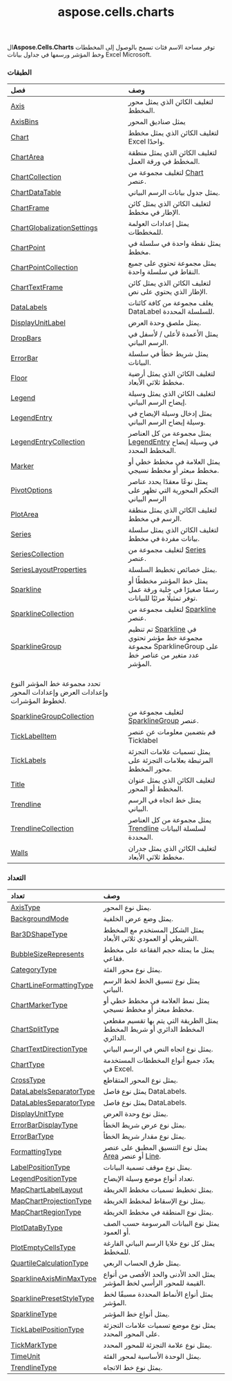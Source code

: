 ﻿---
title: aspose.cells.charts
second_title: Aspose.Cells for Python via .NET API المراجع
description:
type: docs
weight: 10
url: /ar/python-net/aspose.cells.charts/
is_root: false
---
 ال**Aspose.Cells.Charts** توفر مساحة الاسم فئات تسمح بالوصول إلى المخططات وخط المؤشر ورسمها في جداول بيانات Excel Microsoft.

###  الطبقات
| فصل| وصف|
| :- | :- |
| [Axis](/cells/ar/python-net/aspose.cells.charts/axis) | لتغليف الكائن الذي يمثل محور المخطط.|
| [AxisBins](/cells/ar/python-net/aspose.cells.charts/axisbins) | يمثل صناديق المحور|
| [Chart](/cells/ar/python-net/aspose.cells.charts/chart) | لتغليف الكائن الذي يمثل مخطط Excel واحدًا.|
| [ChartArea](/cells/ar/python-net/aspose.cells.charts/chartarea) | لتغليف الكائن الذي يمثل منطقة المخطط في ورقة العمل.|
| [ChartCollection](/cells/ar/python-net/aspose.cells.charts/chartcollection) | لتغليف مجموعة من [Chart](/cells/ar/python-net/aspose.cells.charts/chart) عنصر.|
| [ChartDataTable](/cells/ar/python-net/aspose.cells.charts/chartdatatable) | يمثل جدول بيانات الرسم البياني.|
| [ChartFrame](/cells/ar/python-net/aspose.cells.charts/chartframe) | لتغليف الكائن الذي يمثل كائن الإطار في مخطط.|
| [ChartGlobalizationSettings](/cells/ar/python-net/aspose.cells.charts/chartglobalizationsettings) | يمثل إعدادات العولمة للمخططات.|
| [ChartPoint](/cells/ar/python-net/aspose.cells.charts/chartpoint) |يمثل نقطة واحدة في سلسلة في مخطط.|
| [ChartPointCollection](/cells/ar/python-net/aspose.cells.charts/chartpointcollection) | يمثل مجموعة تحتوي على جميع النقاط في سلسلة واحدة.|
| [ChartTextFrame](/cells/ar/python-net/aspose.cells.charts/charttextframe) | لتغليف الكائن الذي يمثل كائن الإطار الذي يحتوي على نص.|
| [DataLabels](/cells/ar/python-net/aspose.cells.charts/datalabels) | يغلف مجموعة من كافة كائنات DataLabel للسلسلة المحددة.|
| [DisplayUnitLabel](/cells/ar/python-net/aspose.cells.charts/displayunitlabel) | يمثل ملصق وحدة العرض.|
| [DropBars](/cells/ar/python-net/aspose.cells.charts/dropbars) | يمثل الأعمدة لأعلى / لأسفل في الرسم البياني.|
| [ErrorBar](/cells/ar/python-net/aspose.cells.charts/errorbar) | يمثل شريط خطأ في سلسلة البيانات.|
| [Floor](/cells/ar/python-net/aspose.cells.charts/floor) | لتغليف الكائن الذي يمثل أرضية مخطط ثلاثي الأبعاد.|
| [Legend](/cells/ar/python-net/aspose.cells.charts/legend) | لتغليف الكائن الذي يمثل وسيلة إيضاح الرسم البياني.|
| [LegendEntry](/cells/ar/python-net/aspose.cells.charts/legendentry) | يمثل إدخال وسيلة الإيضاح في وسيلة إيضاح الرسم البياني.|
| [LegendEntryCollection](/cells/ar/python-net/aspose.cells.charts/legendentrycollection) | يمثل مجموعة من كل العناصر [LegendEntry](/cells/ar/python-net/aspose.cells.charts/legendentry) في وسيلة إيضاح المخطط المحدد.|
| [Marker](/cells/ar/python-net/aspose.cells.charts/marker) | يمثل العلامة في مخطط خطي أو مخطط مبعثر أو مخطط نسيجي.|
| [PivotOptions](/cells/ar/python-net/aspose.cells.charts/pivotoptions) | يمثل نوعًا معقدًا يحدد عناصر التحكم المحورية التي تظهر على الرسم البياني|
| [PlotArea](/cells/ar/python-net/aspose.cells.charts/plotarea) | لتغليف الكائن الذي يمثل منطقة الرسم في مخطط.|
| [Series](/cells/ar/python-net/aspose.cells.charts/series) |لتغليف الكائن الذي يمثل سلسلة بيانات مفردة في مخطط.|
| [SeriesCollection](/cells/ar/python-net/aspose.cells.charts/seriescollection) | لتغليف مجموعة من [Series](/cells/ar/python-net/aspose.cells.charts/series) عنصر.|
| [SeriesLayoutProperties](/cells/ar/python-net/aspose.cells.charts/serieslayoutproperties) | يمثل خصائص تخطيط السلسلة.|
| [Sparkline](/cells/ar/python-net/aspose.cells.charts/sparkline) | يمثل خط المؤشر مخططًا أو رسمًا صغيرًا في خلية ورقة عمل توفر تمثيلًا مرئيًا للبيانات.|
| [SparklineCollection](/cells/ar/python-net/aspose.cells.charts/sparklinecollection) | لتغليف مجموعة من [Sparkline](/cells/ar/python-net/aspose.cells.charts/sparkline) عنصر.|
| [SparklineGroup](/cells/ar/python-net/aspose.cells.charts/sparklinegroup) | تم تنظيم [Sparkline](/cells/ar/python-net/aspose.cells.charts/sparkline) في مجموعة خط مؤشر تحتوي مجموعة SparklineGroup على عدد متغير من عناصر خط المؤشر.<br/> تحدد مجموعة خط المؤشر النوع وإعدادات العرض وإعدادات المحور لخطوط المؤشرات.|
| [SparklineGroupCollection](/cells/ar/python-net/aspose.cells.charts/sparklinegroupcollection) | لتغليف مجموعة من [SparklineGroup](/cells/ar/python-net/aspose.cells.charts/sparklinegroup) عنصر.|
| [TickLabelItem](/cells/ar/python-net/aspose.cells.charts/ticklabelitem) | قم بتضمين معلومات عن عنصر Ticklabel|
| [TickLabels](/cells/ar/python-net/aspose.cells.charts/ticklabels) | يمثل تسميات علامات التجزئة المرتبطة بعلامات التجزئة على محور المخطط.|
| [Title](/cells/ar/python-net/aspose.cells.charts/title) | لتغليف الكائن الذي يمثل عنوان المخطط أو المحور.|
| [Trendline](/cells/ar/python-net/aspose.cells.charts/trendline) | يمثل خط اتجاه في الرسم البياني.|
| [TrendlineCollection](/cells/ar/python-net/aspose.cells.charts/trendlinecollection) | يمثل مجموعة من كل العناصر [Trendline](/cells/ar/python-net/aspose.cells.charts/trendline) لسلسلة البيانات المحددة.|
| [Walls](/cells/ar/python-net/aspose.cells.charts/walls) | لتغليف الكائن الذي يمثل جدران مخطط ثلاثي الأبعاد.|


###  التعداد
|تعداد| وصف|
| :- | :- |
| [AxisType](/cells/ar/python-net/aspose.cells.charts/axistype) | يمثل نوع المحور.|
| [BackgroundMode](/cells/ar/python-net/aspose.cells.charts/backgroundmode) | يمثل وضع عرض الخلفية.|
| [Bar3DShapeType](/cells/ar/python-net/aspose.cells.charts/bar3dshapetype) |يمثل الشكل المستخدم مع المخطط الشريطي أو العمودي ثلاثي الأبعاد.|
| [BubbleSizeRepresents](/cells/ar/python-net/aspose.cells.charts/bubblesizerepresents) | يمثل ما يمثله حجم الفقاعة على مخطط فقاعي.|
| [CategoryType](/cells/ar/python-net/aspose.cells.charts/categorytype) | يمثل نوع محور الفئة.|
| [ChartLineFormattingType](/cells/ar/python-net/aspose.cells.charts/chartlineformattingtype) | يمثل نوع تنسيق الخط لخط الرسم البياني.|
| [ChartMarkerType](/cells/ar/python-net/aspose.cells.charts/chartmarkertype) | يمثل نمط العلامة في مخطط خطي أو مخطط مبعثر أو مخطط نسيجي.|
| [ChartSplitType](/cells/ar/python-net/aspose.cells.charts/chartsplittype) | يمثل الطريقة التي يتم بها تقسيم مقطعي المخطط الدائري أو شريط المخطط الدائري.|
| [ChartTextDirectionType](/cells/ar/python-net/aspose.cells.charts/charttextdirectiontype) | يمثل نوع اتجاه النص في الرسم البياني.|
| [ChartType](/cells/ar/python-net/aspose.cells.charts/charttype) | يعدّد جميع أنواع المخططات المستخدمة في Excel.|
| [CrossType](/cells/ar/python-net/aspose.cells.charts/crosstype) | يمثل نوع المحور المتقاطع.|
| [DataLabelsSeparatorType](/cells/ar/python-net/aspose.cells.charts/datalabelsseparatortype) | يمثل نوع فاصل DataLabels.|
| [DataLablesSeparatorType](/cells/ar/python-net/aspose.cells.charts/datalablesseparatortype) | يمثل نوع فاصل DataLabels.|
| [DisplayUnitType](/cells/ar/python-net/aspose.cells.charts/displayunittype) | يمثل نوع وحدة العرض.|
| [ErrorBarDisplayType](/cells/ar/python-net/aspose.cells.charts/errorbardisplaytype) | يمثل نوع عرض شريط الخطأ.|
| [ErrorBarType](/cells/ar/python-net/aspose.cells.charts/errorbartype) |يمثل نوع مقدار شريط الخطأ.|
| [FormattingType](/cells/ar/python-net/aspose.cells.charts/formattingtype) | يمثل نوع التنسيق المطبق على عنصر [Area](/cells/ar/python-net/aspose.cells.drawing/area) أو عنصر [Line](/cells/ar/python-net/aspose.cells.drawing/line).|
| [LabelPositionType](/cells/ar/python-net/aspose.cells.charts/labelpositiontype) | يمثل نوع موقف تسمية البيانات.|
| [LegendPositionType](/cells/ar/python-net/aspose.cells.charts/legendpositiontype) | تعداد أنواع موضع وسيلة الإيضاح.|
| [MapChartLabelLayout](/cells/ar/python-net/aspose.cells.charts/mapchartlabellayout) | يمثل تخطيط تسميات مخطط الخريطة.|
| [MapChartProjectionType](/cells/ar/python-net/aspose.cells.charts/mapchartprojectiontype) | يمثل نوع الإسقاط لمخطط الخريطة.|
| [MapChartRegionType](/cells/ar/python-net/aspose.cells.charts/mapchartregiontype) | يمثل نوع المنطقة في مخطط الخريطة.|
| [PlotDataByType](/cells/ar/python-net/aspose.cells.charts/plotdatabytype) |يمثل نوع البيانات المرسومة حسب الصف أو العمود.|
| [PlotEmptyCellsType](/cells/ar/python-net/aspose.cells.charts/plotemptycellstype) | يمثل كل نوع خلايا الرسم البياني الفارغة للمخطط.|
| [QuartileCalculationType](/cells/ar/python-net/aspose.cells.charts/quartilecalculationtype) | يمثل طرق الحساب الربعي.|
| [SparklineAxisMinMaxType](/cells/ar/python-net/aspose.cells.charts/sparklineaxisminmaxtype) | يمثل الحد الأدنى والحد الأقصى من أنواع القيمة للمحور الرأسي لخط المؤشر.|
| [SparklinePresetStyleType](/cells/ar/python-net/aspose.cells.charts/sparklinepresetstyletype) | يمثل أنواع الأنماط المحددة مسبقًا لخط المؤشر.|
| [SparklineType](/cells/ar/python-net/aspose.cells.charts/sparklinetype) | يمثل أنواع خط المؤشر.|
| [TickLabelPositionType](/cells/ar/python-net/aspose.cells.charts/ticklabelpositiontype) | يمثل نوع موضع تسميات علامات التجزئة على المحور المحدد.|
| [TickMarkType](/cells/ar/python-net/aspose.cells.charts/tickmarktype) | يمثل نوع علامة التجزئة للمحور المحدد.|
| [TimeUnit](/cells/ar/python-net/aspose.cells.charts/timeunit) | يمثل الوحدة الأساسية لمحور الفئة.|
| [TrendlineType](/cells/ar/python-net/aspose.cells.charts/trendlinetype) | يمثل نوع خط الاتجاه.|


